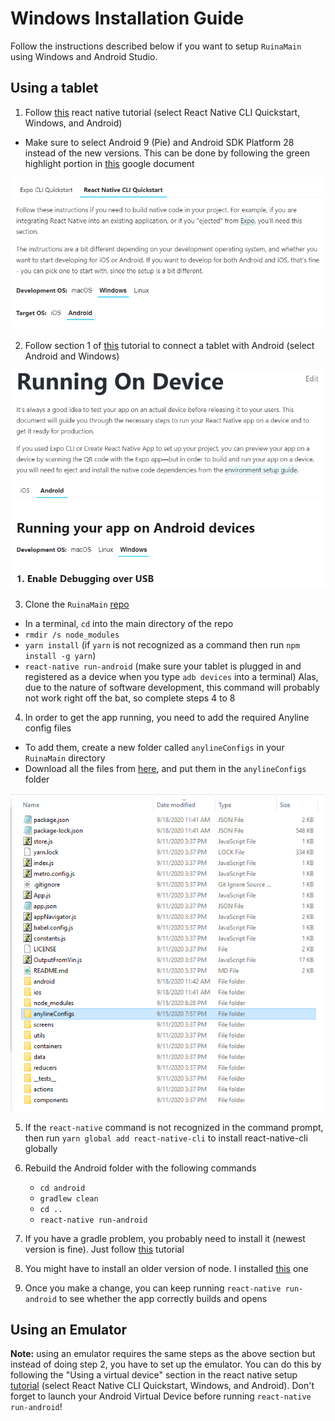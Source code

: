 # Windows Installation Guide
Follow the instructions described below if you want to setup `RuinaMain` using Windows and Android Studio.

## Using a tablet
1. Follow [this](https://reactnative.dev/docs/environment-setup) react native tutorial (select React Native CLI Quickstart, Windows, and Android)
  * Make sure to select Android 9 (Pie) and Android SDK Platform 28 instead of the new versions. This can be done by following the green highlight portion in [this](https://docs.google.com/document/d/1Jq3eBB1jNj5tPj4pSyWM1NAS5JwnqvRIsML5aK6KDPE/edit?usp=sharing) google document

  ![image](imagesMD/reactTutorial.PNG)

2. Follow section 1 of [this](https://reactnative.dev/docs/running-on-device) tutorial to connect a tablet with Android (select Android and Windows)

  ![image](imagesMD/connectTabletTutorial.PNG)

3. Clone the `RuinaMain` [repo](https://github.com/santosfamilyfoundation/RuinaMain)
  * In a terminal, `cd` into the main directory of the repo
  * `rmdir /s node_modules`
  * `yarn install` (if `yarn` is not recognized as a command then run `npm install -g yarn`)
  * `react-native run-android` (make sure your tablet is plugged in and registered as a device when you type `adb devices` into a terminal) Alas, due to the nature of software development, this command will probably not work right off the bat, so complete steps 4 to 8

4. In order to get the app running, you need to add the required Anyline config files   
  * To add them, create a new folder called `anylineConfigs` in your `RuinaMain` directory
  * Download all the files from [here](https://drive.google.com/drive/folders/1R-s-ASSDIUl32IrHriw40iRoKcLCaVOv), and put them in the `anylineConfigs` folder  

  ![image](imagesMD/anylineFolder.png)

5. If the `react-native` command is not recognized in the command prompt, then run `yarn global add react-native-cli` to install react-native-cli globally

6. Rebuild the Android folder with the following commands
    * `cd android`
    * `gradlew clean`
    * `cd ..`
    * `react-native run-android`

7. If you have a gradle problem, you probably need to install it (newest version is fine). Just follow [this](https://gradle.org/install/) tutorial

8. You might have to install an older version of node. I installed [this](https://nodejs.org/dist/v8.17.0/) one

9. Once you make a change, you can keep running `react-native run-android` to see whether the app correctly builds and opens  

## Using an Emulator
**Note:** using an emulator requires the same steps as the above section but instead of doing step 2, you have to set up the emulator. You can do this by following the "Using a virtual device" section in the react native setup [tutorial](https://reactnative.dev/docs/environment-setup) (select React Native CLI Quickstart, Windows, and Android). Don't forget to launch your Android Virtual Device before running `react-native run-android`!
